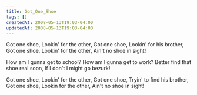 ```yaml
---
title: Got_One_Shoe
tags: []
createdAt: 2008-05-13T19:03-04:00
updatedAt: 2008-05-13T19:03-04:00
---
```


Got one shoe,
Lookin' for the other,
Got one shoe,
Lookin' for his brother,
Got one shoe,
Lookin' for the other,
Ain't no shoe in sight!

How am I gunna get to school?
How am I gunna get to work?
Better find that shoe real soon,
If I don't I might go bezurk!

Got one shoe,
Lookin' for the other,
Got one shoe,
Tryin' to find his brother,
Got one shoe,
Lookin for the other,
Ain't no shoe in sight!

